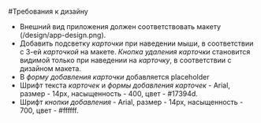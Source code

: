 #Требования к дизайну

- Внешний вид приложения должен соответствовать макету (/design/app-design.png).
- Добавить подсветку *карточки* при наведении мыши, в соответствии с 3-ей
*карточкой* на макете. *Кнопка удаления карточки* становится видимой только при наведении на
*карточку*, в соответствии с дизайном макета. 
- В *форму добавления карточки* добавляется placeholder
- Шрифт текста *карточек* и *формы добавления карточек* - Arial, размер - 14px, насыщенность - 400, цвет - #17394d.
- Шрифт *кнопки добавления* - Arial, размер - 14px, насыщенность - 700, цвет - #ffffff.